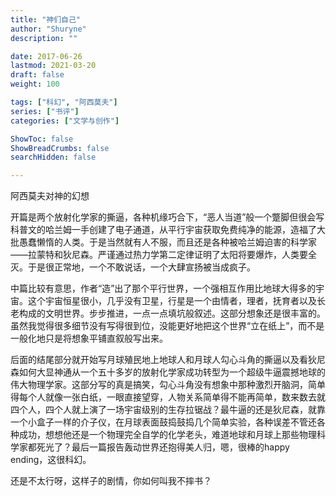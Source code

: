 ```yaml
---
title: "神们自己"
author: "Shuryne"
description: ""

date: 2017-06-26 
lastmod: 2021-03-20
draft: false
weight: 100

tags: ["科幻", "阿西莫夫"]
series: ["书评"]
categories: ["文学与创作"]

ShowToc: false
ShowBreadCrumbs: false
searchHidden: false

---
```


阿西莫夫对神的幻想

<!--more-->

开篇是两个放射化学家的撕逼，各种机缘巧合下，“恶人当道”般一个蹩脚但很会写科普文的哈兰姆一手创建了电子通道，从平行宇宙获取免费纯净的能源，造福了大批愚蠢懒惰的人类。于是当然就有人不服，而且还是各种被哈兰姆迫害的科学家——拉蒙特和狄尼森。严谨通过热力学第二定律证明了太阳将要爆炸，人类要全灭。于是很正常地，一个不敢说话，一个大肆宣扬被当成疯子。

中篇比较有意思，作者“造”出了那个平行世界，一个强相互作用比地球大得多的宇宙。这个宇宙恒星很小，几乎没有卫星，行星是一个由情者，理者，抚育者以及长老构成的文明世界。步步推进，一点一点填坑般叙述。这部分想象还是很丰富的。虽然我觉得很多细节没有写得很到位，没能更好地把这个世界“立在纸上”，而不是一般化地只是将想象平铺直叙般写出来。

后面的结尾部分就开始写月球殖民地上地球人和月球人勾心斗角的撕逼以及看狄尼森如何大显神通从一个五十多岁的放射化学家成功转型为一个超级牛逼震撼地球的伟大物理学家。这部分写的真是搞笑，勾心斗角没有想象中那种激烈开脑洞，简单得每个人就像一张白纸，一眼直接望穿，人物关系简单得不能再简单，数来数去就四个人，四个人就上演了一场宇宙级别的生存拉锯战？最牛逼的还是狄尼森，就靠一个小盒子一样的介子仪，在月球表面鼓捣鼓捣几个简单实验，各种误差不管还各种成功，想想他还是一个物理完全自学的化学老头，难道地球和月球上那些物理科学家都死光了？最后一篇报告轰动世界还抱得美人归，嗯，很棒的happy ending，这很科幻。

还是不太行呀，这样子的剧情，你如何叫我不摔书？


